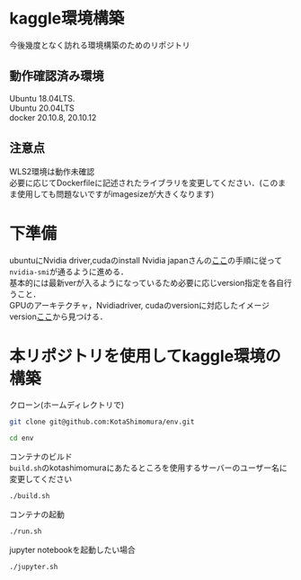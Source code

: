 # kaggle環境構築
今後幾度となく訪れる環境構築のためのリポジトリ

## 動作確認済み環境
Ubuntu 18.04LTS.   
Ubuntu 20.04LTS  
docker 20.10.8, 20.10.12
## 注意点
WLS2環境は動作未確認  
必要に応じてDockerfileに記述されたライブラリを変更してください．(このまま使用しても問題ないですがimagesizeが大きくなります)

# 下準備
ubuntuにNvidia driver,cudaのinstall
Nvidia japanさんの[ここ](https://medium.com/nvidiajapan/nvidia-docker-%E3%81%A3%E3%81%A6%E4%BB%8A%E3%81%A9%E3%81%86%E3%81%AA%E3%81%A3%E3%81%A6%E3%82%8B%E3%81%AE-20-09-%E7%89%88-558fae883f44)の手順に従って`nvidia-smi`が通るように進める．  
基本的には最新verが入るようになっているため必要に応じversion指定を各自行うこと．  
GPUのアーキテクチャ，Nvidiadriver, cudaのversionに対応したイメージversion[ここ](https://docs.nvidia.com/deeplearning/frameworks/support-matrix/index.html)から見つける．

# 本リポジトリを使用してkaggle環境の構築
クローン(ホームディレクトリで)
```sh
git clone git@github.com:KotaShimomura/env.git
```
```sh
cd env
```
コンテナのビルド  
`build.sh`のkotashimomuraにあたるところを使用するサーバーのユーザー名に変更してください
```sh
./build.sh
```
コンテナの起動
```sh
./run.sh
```
jupyter notebookを起動したい場合
```sh
./jupyter.sh
```

